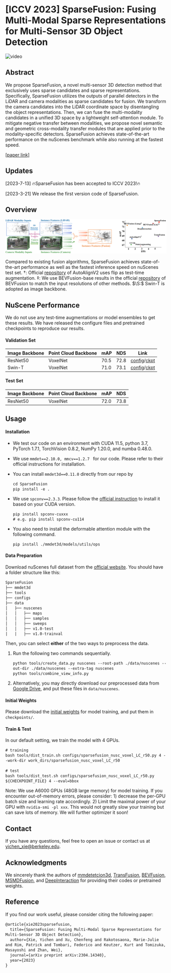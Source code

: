 # [ICCV 2023] SparseFusion: Fusing Multi-Modal Sparse Representations for Multi-Sensor 3D Object Detection
![video](video.gif)

## Abstract
We propose SparseFusion, a novel multi-sensor 3D detection method that exclusively uses sparse candidates and sparse representations. Specifically, SparseFusion utilizes the outputs of parallel detectors in the LiDAR and camera modalities as sparse candidates for fusion. We transform the camera candidates into the LiDAR coordinate space by disentangling the object representations. Then, we can fuse the multi-modality candidates in a unified 3D space by a lightweight self-attention module. To mitigate negative transfer between modalities, we propose novel semantic and geometric cross-modality transfer modules that are applied prior to the modality-specific detectors. SparseFusion achieves state-of-the-art performance on the nuScenes benchmark while also running at the fastest speed.

[[paper link]](https://arxiv.org/abs/2304.14340)

## Updates
[2023-7-13] 🔥SparseFusion has been accepted to ICCV 2023!🔥

[2023-3-21] We release the first version code of SparseFusion. 

## Overview
![teaser](teaser.png)

Compared to existing fusion algorithms, SparseFusion achieves state-of-the-art performance as well as the fastest inference speed on nuScenes test set. †: Official [repository](https://github.com/zehuichen123/AutoAlignV2) of AutoAlignV2 uses flip as test-time augmentation. ‡: We use BEVFusion-base results in the official [repository](https://github.com/mit-han-lab/bevfusion) of BEVFusion to match the input resolutions of other methods. $\S:$ Swin-T is adopted as image backbone.
## NuScene Performance
We do not use any test-time augmentations or model ensembles to get these results. We have released the configure files and pretrained checkpoints to reproduce our results.
#### Validation Set

| Image Backbone | Point Cloud Backbone | mAP | NDS | Link |
| --------- | ------ | ------ | --------- | --------- |
| ResNet50  | VoxelNet             | 70.5 | 72.8 | [config](configs/sparsefusion_nusc_voxel_LC_r50.py)/[ckpt](https://drive.google.com/file/d/1NZIrg7s-VwxkwuPHTTWSQQO7T7IILBGC/view?usp=share_link) |
| Swin-T  | VoxelNet             | 71.0 | 73.1 | [config](configs/sparsefusion_nusc_voxel_LC_SwinT.py)/[ckpt](https://drive.google.com/file/d/1dAhOKtbLd1e3I5jwk_3E1gzbl61P24qy/view?usp=share_link) |

#### Test Set

| Image Backbone | Point Cloud Backbone | mAP  | NDS |
| --------- | ------ | ------ | --------- |
| ResNet50  | VoxelNet             | 72.0 | 73.8 |

## Usage 

#### Installation
+ We test our code on an environment with CUDA 11.5, python 3.7, PyTorch 1.7.1, TorchVision 0.8.2, NumPy 1.20.0, and numba 0.48.0.

+ We use `mmdet==2.10.0, mmcv==1.2.7 ` for our code. Please refer to their official instructions for installation.

+ You can install `mmdet3d==0.11.0` directly from our repo by
  ```
  cd SparseFusion
  pip install -e .
  ```


+ We use `spconv==2.3.3`. Please follow the [official instruction](https://github.com/traveller59/spconv) to install it based on your CUDA version.

  ```
  pip install spconv-cuxxx 
  # e.g. pip install spconv-cu114	
  ```

+ You also need to install the deformable attention module with the following command.

  ```
  pip install ./mmdet3d/models/utils/ops
  ```

#### Data Preparation

Download nuScenes full dataset from the [official website](https://www.nuscenes.org/download). You should have a folder structure like this:

```
SparseFusion
├── mmdet3d
├── tools
├── configs
├── data
│   ├── nuscenes
│   │   ├── maps
│   │   ├── samples
│   │   ├── sweeps
│   │   ├── v1.0-test
|   |   ├── v1.0-trainval
```

Then, you can select  **either** of the two ways to preprocess the data.

1. Run the following two commands sequentially. 

   ```
   python tools/create_data.py nuscenes --root-path ./data/nuscenes --out-dir ./data/nuscenes --extra-tag nuscenes
   python tools/combine_view_info.py
   ```

2. Alternatively, you may directly download our preprocessed data from [Google Drive](https://drive.google.com/drive/folders/1L5lvLsNWBA0vfTlNSMa4OXXBLoZgJbg4?usp=share_link), and put these files in `data/nuscenes`.

#### Initial Weights

Please download the [initial weights](https://drive.google.com/drive/folders/1wmYBi3PBprdcegF843AU-22q2OwDgoZk?usp=share_link) for model training, and put them in `checkpoints/`.

#### Train & Test

In our default setting, we train the model with 4 GPUs.

```
# training
bash tools/dist_train.sh configs/sparsefusion_nusc_voxel_LC_r50.py 4 --work-dir work_dirs/sparsefusion_nusc_voxel_LC_r50

# test
bash tools/dist_test.sh configs/sparsefusion_nusc_voxel_LC_r50.py ${CHECKPOINT_FILE} 4 --eval=bbox
```

Note: We use A6000 GPUs (48GB large memory) for model training. If you encounter out-of-memory errors, please consider: 1) decrease the per-GPU batch size and learning rate accordingly. 2) Limit the maximal power of your GPU with `nvidia-smi -pl xxx`. This would not greatly slow your training but can save lots of memory. We will further optimizer it soon!

## Contact
If you have any questions, feel free to open an issue or contact us at yichen_xie@berkeley.edu.

## Acknowledgments

We sincerely thank the authors of [mmdetetcion3d](https://github.com/open-mmlab/mmdetection3d), [TransFusion](https://github.com/XuyangBai/TransFusion), [BEVFusion](https://github.com/mit-han-lab/bevfusion), [MSMDFusion](https://github.com/SxJyJay/MSMDFusion), and [DeepInteraction](https://github.com/fudan-zvg/DeepInteraction) for providing their codes or pretrained weights.

## Reference

If you find our work useful, please consider citing the following paper:

```
@article{xie2023sparsefusion,
  title={SparseFusion: Fusing Multi-Modal Sparse Representations for Multi-Sensor 3D Object Detection},
  author={Xie, Yichen and Xu, Chenfeng and Rakotosaona, Marie-Julie and Rim, Patrick and Tombari, Federico and Keutzer, Kurt and Tomizuka, Masayoshi and Zhan, Wei},
  journal={arXiv preprint arXiv:2304.14340},
  year={2023}
}
```


